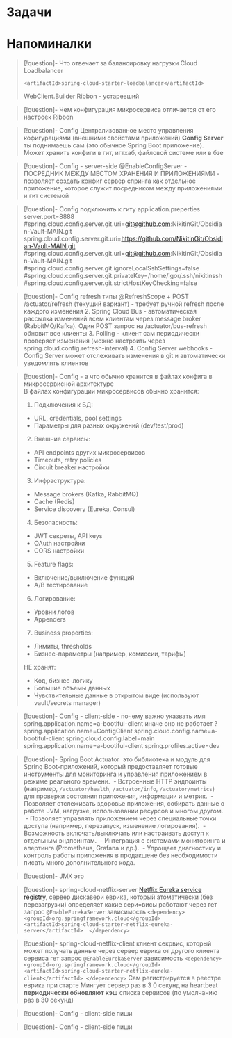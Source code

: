 
# Задачи 
# Напоминалки
>[!question]- Что отвечает за балансировку нагрузки 
>Cloud Loadbalancer  
>```
><artifactId>spring-cloud-starter-loadbalancer</artifactId>
>```
>WebClient.Builder 
> Ribbon - устаревший 

>[!question]- Чем конфигурация микросервиса отличается от его настроек
>  Ribbon

>[!question]-  Config
>  Централизованное место управления  кофигурациями  (внешними свойстами приложений)
>  **Config Server** ты поднимаешь сам (это обычное Spring Boot приложение).  Может хранить конфиги в гит, игтхаб, файловой системе или в бзе 

>[!question]- Config -  server-side 
> @EnableConfigServer  - ПОСРЕДНИК МЕЖДУ МЕСТОМ ХРАНЕНИЯ И ПРИЛОЖЕНИЯМИ -  позволяет создать конфиг сервер спринга как отдельное приложение, которое служит  посредником между приложениями и гит системой

>[!question]- Config подключить к гиту
> application.preperties
> server.port=8888
> #spring.cloud.config.server.git.uri=git@github.com:NikitinGit/Obsidian-Vault-MAIN.git  
> spring.cloud.config.server.git.uri=https://github.com/NikitinGit/Obsidian-Vault-MAIN.git  
> #spring.cloud.config.server.git.uri=git@github.com:NikitinGit/Obsidian-Vault-MAIN.git  
> #spring.cloud.config.server.git.ignoreLocalSshSettings=false  
> #spring.cloud.config.server.git.privateKey=/home/igor/.ssh/nikitinssh  
> #spring.cloud.config.server.git.strictHostKeyChecking=false

>[!question]- Config refresh типы 
>   @RefreshScope + POST /actuator/refresh (текущий вариант) - требует ручной refresh после каждого изменения
  >2. Spring Cloud Bus - автоматическая рассылка изменений всем клиентам через message broker (RabbitMQ/Kafka). Один POST запрос на /actuator/bus-refresh обновит все клиенты
  > 3. Polling - клиент сам периодически проверяет изменения (можно настроить через spring.cloud.config.refresh-interval)
  > 4. Config Server webhooks - Config Server может отслеживать изменения в git и автоматически уведомлять клиентов

> [!question]- Config - а что обычно хранится в файлах конфига в микросервисной архитектуре  
> В файлах конфигурации микросервисов обычно хранится:  
> 1. Подключения к БД:  
>   - URL, credentials, pool settings  
>   - Параметры для разных окружений (dev/test/prod)  
>  
> 2. Внешние сервисы:  
>   - API endpoints других микросервисов  
>   - Timeouts, retry policies  
>   - Circuit breaker настройки  
>  
> 3. Инфраструктура:  
>   - Message brokers (Kafka, RabbitMQ)  
>   - Cache (Redis)  
>   - Service discovery (Eureka, Consul)  
>  
> 4. Безопасность:  
>   - JWT секреты, API keys  
>   - OAuth настройки  
>   - CORS настройки  
>  
> 5. Feature flags:  
>   - Включение/выключение функций  
>   - A/B тестирование  
>  
> 6. Логирование:  
>   - Уровни логов  
>   - Appenders  
>  
> 7. Business properties:  
>   - Лимиты, thresholds  
>   - Бизнес-параметры (например, комиссии, тарифы)  
>  
> НЕ хранят:  
>   - Код, бизнес-логику  
>   - Большие объемы данных  
>   - Чувствительные данные в открытом виде (используют vault/secrets manager)

>[!question]- Config -  client-side - почему важно указвать имя spring.application.name=a-bootiful-client иначе оно не работает ?
>   spring.application.name=ConfigClient
>   spring.cloud.config.name=a-bootiful-client
>    spring.cloud.config.label=main
>    spring.application.name=a-bootiful-client
>    spring.profiles.active=dev

>[!question]-  Spring Boot Actuator
> это библиотека и модуль для Spring Boot-приложений, который предоставляет готовые инструменты для мониторинга и управления приложением в режиме реального времени. 
> - Встроенные HTTP эндпоинты (например, `/actuator/health`, `/actuator/info`, `/actuator/metrics`) для проверки состояния приложения, информации и метрик.
> - Позволяет отслеживать здоровье приложения, собирать данные о работе JVM, нагрузке, использовании ресурсов и многом другом.
> - Позволяет управлять приложением через специальные точки доступа (например, перезапуск, изменение логирования).
> - Возможность включать/выключать или настраивать доступ к отдельным эндпоинтам.
> - Интеграция с системами мониторинга и алертинга (Prometheus, Grafana и др.).
> - Упрощает диагностику и контроль работы приложения в продакшене без необходимости писать много дополнительного кода.

>[!question]- JMX
>это 




>[!question]-  spring-cloud-netflix-server
>[Netflix Eureka service registry](https://github.com/spring-cloud/spring-cloud-netflix),
>сервер дискавери еврика, который  атоматически (без перезагрузки) определяет какие сери=висы работают через гет запрос  ```@EnableEurekaServer``` зависимость ```<dependency>  <groupId>org.springframework.cloud</groupId>  <artifactId>spring-cloud-starter-netflix-eureka-server</artifactId>  </dependency>```

>[!question]-  spring-cloud-netflix-client
>клиент секрвис, который может получать данные через сервер еврика от другого клиента сервиса  гет запрос  ```@EnableEurekaServer``` зависимость ```<dependency>  <groupId>org.springframework.cloud</groupId>  <artifactId>spring-cloud-starter-netflix-eureka-client</artifactId> </dependency>```
>Сам регистрируется в реестре еврика при старте
>Мингует сервер раз в 3 0 секунд на heartbeat 
>**периодически обновляют кэш** списка сервисов (по умолчанию раз в 30 секунд) 



>[!question]- Config -  client-side 
>  пиши

>[!question]- Config -  client-side 
>  пиши

